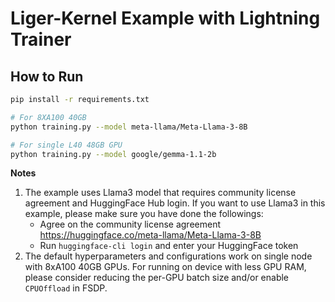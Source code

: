 # Liger-Kernel Example with Lightning Trainer

## How to Run
```bash
pip install -r requirements.txt

# For 8XA100 40GB
python training.py --model meta-llama/Meta-Llama-3-8B

# For single L40 48GB GPU
python training.py --model google/gemma-1.1-2b
```

**Notes**
1. The example uses Llama3 model that requires community license agreement and HuggingFace Hub login. If you want to use Llama3 in this example, please make sure you have done the followings:
    * Agree on the community license agreement https://huggingface.co/meta-llama/Meta-Llama-3-8B
    * Run `huggingface-cli login` and enter your HuggingFace token
2. The default hyperparameters and configurations work on single node with 8xA100 40GB GPUs. For running on device with less GPU RAM, please consider reducing the per-GPU batch size and/or enable `CPUOffload` in FSDP.


<!-- Benchmark TBD -->